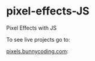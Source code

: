# pixel-effects-JS

Pixel Effects with JS

To see live projects go to:

[pixels.bunnycoding.com](https://pixels.bunnycoding.com/):
